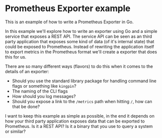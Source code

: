 # Prometheus Exporter example

This is an example of how to write a Prometheus Exporter in Go.

In this example we'll explore how to write an exporter using Go and a simple service that exposes a REST API. The service API can be seen as an third party application that exposes some kind of data (of it's internal state) that could be exposed to Prometheus. Instead of rewriting the application itself to export metrics in the Prometheus format we'll create a exporter that does this for us.
 
There are so many different ways (flavors) to do this when it comes to the details of an exporter:

* Should you use the standard library package for handling command line flags or something like `kingpin`?
* The naming of the CLI flags
* How should you log messages?
* Should you expose a link to the `/metrics` path when hitting `/`, how can that be done?

I want to keep this example as simple as possible, in the end it depends on how your third party application exposes data that can be exported to Prometheus. Is it a REST API? Is it a binary that you use to query a system or similar?